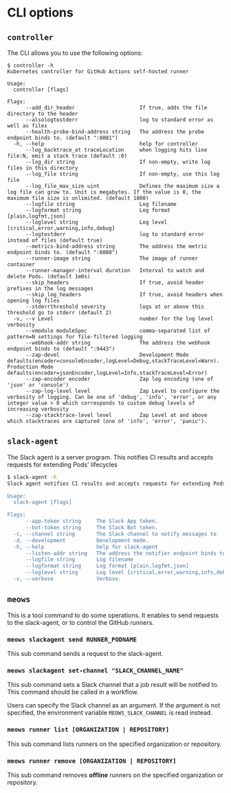 # CLI options

## `controller`

The CLI allows you to use the following options:

```console
$ controller -h
Kubernetes controller for GitHub Actions self-hosted runner

Usage:
  controller [flags]

Flags:
      --add_dir_header                     If true, adds the file directory to the header
      --alsologtostderr                    log to standard error as well as files
      --health-probe-bind-address string   The address the probe endpoint binds to. (default ":8081")
  -h, --help                               help for controller
      --log_backtrace_at traceLocation     when logging hits line file:N, emit a stack trace (default :0)
      --log_dir string                     If non-empty, write log files in this directory
      --log_file string                    If non-empty, use this log file
      --log_file_max_size uint             Defines the maximum size a log file can grow to. Unit is megabytes. If the value is 0, the maximum file size is unlimited. (default 1800)
      --logfile string                     Log filename
      --logformat string                   Log format [plain,logfmt,json]
      --loglevel string                    Log level [critical,error,warning,info,debug]
      --logtostderr                        log to standard error instead of files (default true)
      --metrics-bind-address string        The address the metric endpoint binds to. (default ":8080")
      --runner-image string                The image of runner container
      --runner-manager-interval duration   Interval to watch and delete Pods. (default 1m0s)
      --skip_headers                       If true, avoid header prefixes in the log messages
      --skip_log_headers                   If true, avoid headers when opening log files
      --stderrthreshold severity           logs at or above this threshold go to stderr (default 2)
  -v, --v Level                            number for the log level verbosity
      --vmodule moduleSpec                 comma-separated list of pattern=N settings for file-filtered logging
      --webhook-addr string                The address the webhook endpoint binds to (default ":9443")
      --zap-devel                          Development Mode defaults(encoder=consoleEncoder,logLevel=Debug,stackTraceLevel=Warn). Production Mode defaults(encoder=jsonEncoder,logLevel=Info,stackTraceLevel=Error)
      --zap-encoder encoder                Zap log encoding (one of 'json' or 'console')
      --zap-log-level level                Zap Level to configure the verbosity of logging. Can be one of 'debug', 'info', 'error', or any integer value > 0 which corresponds to custom debug levels of increasing verbosity
      --zap-stacktrace-level level         Zap Level at and above which stacktraces are captured (one of 'info', 'error', 'panic').
```

## `slack-agent`

The Slack agent is a server program.
This notifies CI results and accepts requests for extending Pods' lifecycles

```bash
$ slack-agent -h
Slack agent notifies CI results and accepts requests for extending Pods' lifecycles

Usage:
  slack-agent [flags]

Flags:
      --app-token string     The Slack App token.
      --bot-token string     The Slack Bot token.
  -c, --channel string       The Slack channel to notify messages to
  -d, --development          Development mode.
  -h, --help                 help for slack-agent
      --listen-addr string   The address the notifier endpoint binds to (default ":8080")
      --logfile string       Log filename
      --logformat string     Log format [plain,logfmt,json]
      --loglevel string      Log level [critical,error,warning,info,debug]
  -v, --verbose              Verbose.
```

## `meows`

This is a tool command to do some operations.
It enables to send requests to the slack-agent, or to control the GitHub runners.

### `meows slackagent send RUNNER_PODNAME`

This sub command sends a request to the slack-agent.

### `meows slackagent set-channel "SLACK_CHANNEL_NAME"`

This sub command sets a Slack channel that a job result will be notified to.
This command should be called in a workflow.

Users can specify the Slack channel as an argument.
If the argument is not specified, the environment variable `MEOWS_SLACK_CHANNEL` is read instead.

### `meows runner list [ORGANIZATION | REPOSITORY]`

This sub command lists runners on the specified organization or repository.

### `meows runner remove [ORGANIZATION | REPOSITORY]`

This sub command removes **offline** runners on the specified organization or repository.
